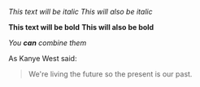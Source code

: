 *This text will be italic*
_This will also be italic_

**This text will be bold**
__This will also be bold__

_You **can** combine them_

As Kanye West said:

> We're living the future so
> the present is our past.